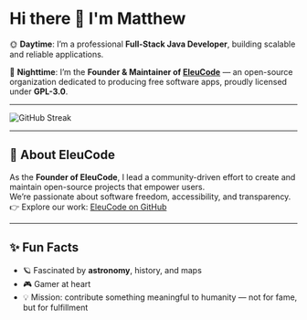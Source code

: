 # Hi there 👋 I'm Matthew

🌞 **Daytime**: I’m a professional **Full-Stack Java Developer**, building scalable and reliable applications.  

🌙 **Nighttime**: I’m the **Founder & Maintainer of [EleuCode](https://github.com/EleuCode)** — an open-source organization dedicated to producing free software apps, proudly licensed under **GPL-3.0**.

---

![GitHub Streak](https://github-readme-streak-stats.herokuapp.com?user=matthewschaney&theme=radical&hide_border=false)  

---

## 🚀 About EleuCode
As the **Founder of EleuCode**, I lead a community-driven effort to create and maintain open-source projects that empower users.  
We’re passionate about software freedom, accessibility, and transparency.  
👉 Explore our work: [EleuCode on GitHub](https://github.com/EleuCode)

---

## ✨ Fun Facts
- 🪐 Fascinated by **astronomy**, history, and maps  
- 🎮 Gamer at heart  
- 💡 Mission: contribute something meaningful to humanity — not for fame, but for fulfillment  
